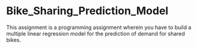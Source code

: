 # Bike_Sharing_Prediction_Model
This assignment is a programming assignment wherein you have to build a multiple linear regression model for the prediction of demand for shared bikes. 
